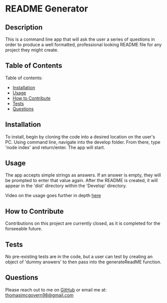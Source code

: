 # README Generator
  
## Description
  
  This is a command line app that will ask the user a series of questions in order to produce a well formatted, professional looking README file for any project they might create.
  
  ## Table of Contents
  
  Table of contents:
      
  - [Installation](#installation)
  - [Usage](#usage)
  - [How to Contribute](#how-to-contribute)
  - [Tests](#tests)
  - [Questions](#questions)
      
  ## Installation
  
  To install, begin by cloning the code into a desired location on the user's PC. Using command line, navigate into the develop folder. From there, type 'node index' and return/enter. The app will start.
  
  ## Usage
  
  The app accepts simple strings as answers. If an answer is empty, they will be prompted to enter that value again. After the README is created, it will appear in the 'dist' directory within the 'Develop' directory.
  
  Video on the usage goes further in depth [here](https://drive.google.com/file/d/1-u3m4oe5toxAMJUSfgwi2pL1LqCmCK8V/view)
  
  ## How to Contribute
      
  Contributions on this project are currently closed, as it is completed for the forseeable future.
      
  ## Tests
      
  No pre-existing tests are in the code, but a user can test by creating an object of 'dummy answers' to then pass into the generateReadME function.
  
  ## Questions
  
  Please reach out to me on [GitHub](https://github.com/TMcG1998)
  or email me at: thomasjmcgovern98@gmail.com
